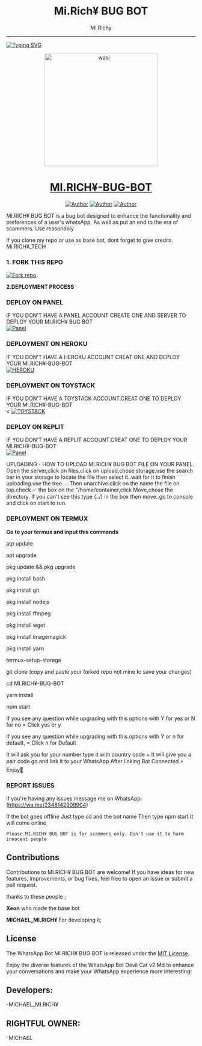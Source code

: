 <h1 align="center"> Mi.Rich¥ BUG BOT </h1>
<p align="center">  Mi.Richy
  
***
  
<a href="https://git.io/typing-svg"><img src="https://readme-typing-svg.demolab.com?font=Black+Ops+One&size=50&pause=1000&color=1BAFBAFF&center=true&width=910&height=100&lines=THANKS FOR CHOOSING ;Mi.Rich¥-BUG-BOT;WHATSAPP+BUG+BOT;CREATED+BY+MCHAEL+MI.RICH¥;RELEASED+12.08.24;MADE WITH LOVE " alt="Typing SVG" /></a>
  </p>

  <p align="center">  
  <a href="https://whatsapp.com/channel/0029VagTGyuI1rcotBW2mn3p">
    <img alt="wasi" height="300" src="https://telegra.ph/file/3a21bf26bedef7966fd74.jpg">
    <h1 align="center">MI.RICH¥-BUG-BOT</h1>
  </a>
</p>
<p align="center">
<a href="https://github.com/MI.RICHY¥"><img title="Author" src="https://img.shields.io/badge/MI.RICH¥-black?style=for-the-badge&logo=Github"></a> <a href="https://whatsapp.com/channel/0029VagTGyuI1rcotBW2mn3p"><img title="Author" src="https://img.shields.io/badge/CHANNEL-black/white?style=for-the-badge&logo=whatsapp"></a> <a href="https://wa.me/2348142909904"><img title="Author" src="https://img.shields.io/badge/CHAT US-black?style=for-the-badge&logo=whatsapp"></a>

   
   

MI.RICH¥ BUG BOT is a bug bot designed to enhance the functionality and preferences of a user's whatsApp. As well as put an end to the era of scammers. Use reasonably

If you clone my repo or use as base bot, dont forget to give credits. Mi.RICH¥_TECH
### 1. FORK THIS REPO

<a href='https://github.com/mirichy419/MI.RICHY-BUG-BOT/fork' target="_blank"><img alt='Fork repo' src='https://img.shields.io/badge/Fork This Repo-black?style=for-the-badge&logo=git&logoColor=Black'/></a>
   


 **2.DEPLOYMENT PROCESS**
### DEPLOY ON PANEL
IF YOU DON'T HAVE A PANEL ACCOUNT CREATE ONE AND SERVER TO DEPLOY YOUR MI.RICH¥ BUG BOT 
    <br>
    <a href='https://bot-hosting.net/?aff=1264676029318955030' target="_blank"><img alt='Panel' src='https://img.shields.io/badge/-Deploy-red?style=for-the-badge&logo=panel&logoColor=black'/></a>

### DEPLOYMENT ON HEROKU
IF YOU DON'T HAVE A HEROKU ACCOUNT CREAT ONE AND DEPLOY YOUR MI.RICH¥-BUG-BOT
    <br>
    <a href='https://signup.heroku.com' target="_blank"><img alt='HEROKU'
src='https://img.shield.io/badge/-Deploy-blue?style=for-the-badge&logo=heroku&logocolor=black'/></a>

### DEPLOYMENT ON TOYSTACK
IF YOU DON'T HAVE A TOYSTACK ACCOUNT.CREAT ONE TO DEPLOY YOUR MI.RICH¥-BUG-BOT
   <br>
  <
    <a href='https://bot-hosting.net/?aff=1264676029318955030' target="_blank"><img alt='TOYSTACK' src='https://img.shields.io/badge/-Deploy-blue?style=for-the-badge&logo=toystack&logoColor=black'/></a>

### DEPLOY ON REPLIT  
IF YOU DON'T HAVE A REPLIT ACCOUNT.CREAT ONE TO DEPLOY YOUR MI.RICH¥-BUG-BOT
  <br>
  <a href='https://bot-hosting.net/?aff=1264676029318955030' target="_blank"><img alt='Panel' src='https://img.shields.io/badge/-Deploy-red?style=for-the-badge&logo=panel&logoColor=black'/></a>


UPLOADING - HOW TO UPLOAD MI.RICH¥ BUG BOT FILE ON YOUR PANEL. Open the server,click on files,click on upload,chose storage,use the search bar in your storage to locate the file then select it..wait for it to finish uploading.use the tree ... Then unarchive.click on the name the file on top.check ✅ the box on the "/home/container,click Move,chose the directory. If you can't see this type (../) in the box then move..go to console and click on start to run.

### DEPLOYMENT ON TERMUX

**Go to your termux and input this commands**


atp update

apt upgrade

pkg update && pkg upgrade

pkg install bash

pkg install git

pkg install nodejs

pkg install ffmpeg

pkg install wget

pkg install imagemagick

pkg install yarn

termux-setup-storage

git clone  (copy and paste your forked repo not mine to save your changes) 


cd MI.RICH¥-BUG-BOT

yarn install
   
npm start


If you see any question while upgrading with this options with Y for yes or N for no = Click yes or y

If you see any question while upgrading with this options with Y or n for default, = Click n for Default



 It will ask you for your number type it with country code +
 It will give you a pair code go and link it to your WhatsApp 
 After linking
 Bot Connected ⚡
 Enjoy🤖

### REPORT ISSUES

if you're having any issues message me on
WhatsApp: (https://wa.me/2348142909904) 

If the bot goes offline 
Just type cd and the bot name 
Then type npm start
It will come online

`Please MI.RICH¥ BUG BOT is for scammers only. Don't use it to harm innocent people`


## Contributions

Contributions to MI.RICH¥ BUG BOT are welcome! If you have ideas for new features, improvements, or bug fixes, feel free to open an issue or submit a pull request. <br>

   thanks to these people ;

   **Xeon** who made the base bot

   **MICHAEL_MI.RICH¥** For developing it; <br>


## License

The WhatsApp Bot MI.RICH¥ BUG BOT is released under the [MIT License](https://opensource.org/licenses/MIT).

Enjoy the diverse features of the WhatsApp Bot Devil Cat v2 Md to enhance your conversations and make your WhatsApp experience more interesting!

## Developers:

-MICHAEL_MI.RICH¥
## RIGHTFUL OWNER:
-MICHAEL
